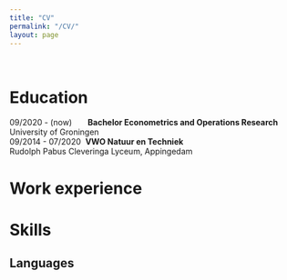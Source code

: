 ```yaml
---
title: "CV"
permalink: "/CV/"
layout: page
---
```

&nbsp;
&ensp;
&emsp;
# Education
09/2020 - (now)&nbsp;&nbsp;&nbsp;&nbsp;&nbsp;&nbsp;&nbsp;**Bachelor Econometrics and Operations Research**<br>
                            University of Groningen                
09/2014 - 07/2020&nbsp;&nbsp;**VWO Natuur en Techniek**<br>
                            Rudolph Pabus Cleveringa Lyceum, Appingedam
# Work experience


# Skills
## Languages

